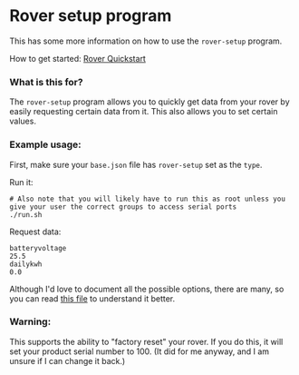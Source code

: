 # Rover setup program
This has some more information on how to use the `rover-setup` program.

How to get started: [Rover Quickstart](quickstart_rover.md)

### What is this for?
The `rover-setup` program allows you to quickly get data from your rover by easily requesting
certain data from it. This also allows you to set certain values.

### Example usage:
First, make sure your `base.json` file has `rover-setup` set as the `type`.

Run it:
```shell script
# Also note that you will likely have to run this as root unless you give your user the correct groups to access serial ports
./run.sh
```
Request data:
```
batteryvoltage
25.5
dailykwh
0.0
```

Although I'd love to document all the possible options, there are many, so you can read [this file](../../client/src/main/java/me/retrodaredevil/solarthing/program/RoverSetupProgram.java) to understand it better.

### Warning:
This supports the ability to "factory reset" your rover. If you do this, it will set your product serial number to 100. (It did for me anyway, and I am unsure if I can change it back.)
